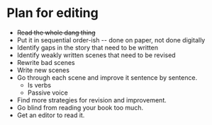 # Plan for editing

* ~~Read the whole dang thing~~
* Put it in sequential order-ish -- done on paper, not done digitally
* Identify gaps in the story that need to be written
* Identify weakly written scenes that need to be revised
* Rewrite bad scenes
* Write new scenes
* Go through each scene and improve it sentence by sentence.
  - Is verbs
  - Passive voice
* Find more strategies for revision and improvement. 
* Go blind from reading your book too much. 
* Get an editor to read it.